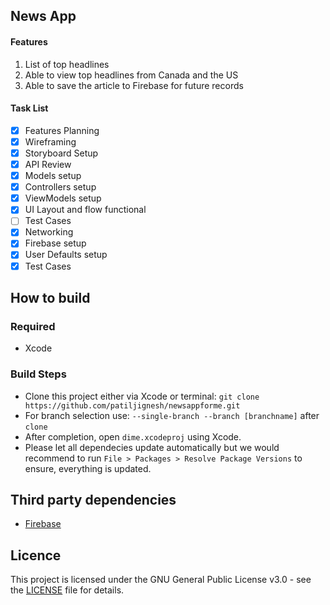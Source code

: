 ## News App

#### Features

1. List of top headlines
2. Able to view top headlines from Canada and the US
3. Able to save the article to Firebase for future records

#### Task List
- [X] Features Planning
- [X] Wireframing
- [X] Storyboard Setup
- [X] API Review
- [X] Models setup
- [X] Controllers setup
- [X] ViewModels setup
- [X] UI Layout and flow functional
- [ ] Test Cases
- [X] Networking
- [X] Firebase setup
- [X] User Defaults setup
- [X] Test Cases

## How to build

### Required

- Xcode

### Build Steps

- Clone this project either via Xcode or terminal:
  `git clone https://github.com/patiljignesh/newsappforme.git` 
- For branch selection use:
  `--single-branch --branch [branchname]` after `clone`
- After completion, open `dime.xcodeproj` using Xcode.
- Please let all dependecies update automatically but we would recommend to run
  `File > Packages > Resolve Package Versions` to ensure, everything is updated.

## Third party dependencies

- [Firebase](https://github.com/firebase/)

## Licence

This project is licensed under the GNU General Public License v3.0 - see the [LICENSE](LICENSE) file for details.

